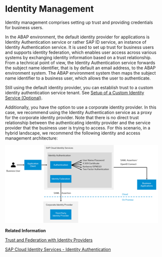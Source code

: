 <!-- loio783103882c604a06b244ece500e59857 -->

# Identity Management

Identity management comprises setting up trust and providing credentials for business users.



In the ABAP environment, the default identity provider for applications is Identity Authentication service or rather SAP ID service, an instance of Identity Authentication service. It is used to set up trust for business users and supports identity federation, which enables user access across various systems by exchanging identity information based on a trust relationship. From a technical point of view, the Identity Authentication service forwards the subject name identifier, that is by default an email address, to the ABAP environment system. The ABAP environment system then maps the subject name identifier to a business user, which allows the user to authenticate.

Still using the default identity provider, you can establish trust to a custom identity authentication service tenant. See [Setup of a Custom Identity Service \(Optional\)](../20-getting-started/Setup_of_a_Custom_Identity_Service_(Optional)_550251a.md).

Additionally, you have the option to use a corporate identity provider. In this case, we recommend using the Identity Authentication service as a proxy for the corporate identity provider. Note that there is no direct trust relationship between the authenticating identity provider and the service provider that the business user is trying to access. For this scenario, in a hybrid landscape, we recommend the following identity and access management architecture:

![](images/IAM_Hybrid_Landscape_Architecture_c3494d2.png)

**Related Information**  


[Trust and Federation with Identity Providers](https://help.sap.com/viewer/65de2977205c403bbc107264b8eccf4b/Cloud/en-US/cb1bc8f1bd5c482e891063960d7acd78.html)

[SAP Cloud Identity Services - Identity Authentication](https://help.sap.com/viewer/product/IDENTITY_AUTHENTICATION/Cloud/en-US)

